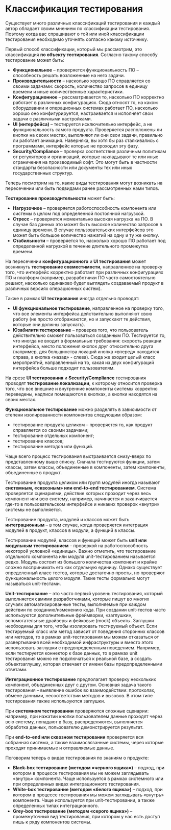 # Классификация тестирования

Существует много различных классификаций тестирования и каждый автор обладает своим мнением по классификации
тестирования. Поэтому когда вас спрашивают о той или иной классификации тестирования необходимо уточнять согласно какому
источнику.

Первый способ классификации, который мы рассмотрим, это классификация **по
объекту тестирования**. Согласно такому способу тестирование может быть:

+ **Функциональное** – проверяется функциональность ПО – способность решать
  возложенные на него задачи.
+ **Производительности** – насколько хорошо ПО справляется со своими задачами:
  скорость, количество запросов в единицу времени и иные количественные
  характеристики.
+ **Конфигурационное** – рассматривается то, насколько ПО корректно работает в
  различных конфигурациях. Сюда относят то, на каком оборудовании и
  операционных системах работает ПО, насколько хорошо оно конфигурируется,
  настраивается и исполняет свои задачи с различными настройками.
+ **UI (интерфейса)** – тестируется исключительно интерфейс, а не функциональность
  самого продукта. Проверяется расположены ли кнопки на своих местах, выполняют
  ли они свои задачи, правильно ли работает анимация. Наверняка, вы хотя бы раз
  сталкивались с программами, интерфейс которых не проходил эту фазу.
+ **Security/Compliance** – проверка соответствия различным политикам от регуляторов
  и организаций, которые накладывают те или иные ограничения на производимый
  софт. Это могут быть в частности стандарты безопасности или документы тех или
  иных государственных структур.

Теперь посмотрим на то, какие виды тестирования могут возникать на пересечении
или быть подвидами ранее рассмотренных нами типов.

**Тестирование производительности** может быть:

+ **Нагрузочное** – проверяется работоспособность компонента или системы в целом
  под определенной постоянной нагрузкой.
+ **Стресс** – проверяется моментально высокая нагрузка на ПО. В случае баз данных
  это может быть высокое количество запросов в единицу времени. В случае
  пользовательских интерфейсов это может быть большое количество нажатий на
  одну и ту же кнопку.
+ **Стабильности** – проверяется то, насколько хорошо ПО работает под определенной
  нагрузкой в течение длительного промежутка времени.

На пересечении **конфигурационного** и **UI тестирования** может возникнуть
**тестирование совместимости**, направленное на проверку того, что интерфейс корректно
работает при различных конфигурациях ПО и платформ (например, разработчики ПО часто
самостоятельно решают, насколько одинаково будет выглядеть создаваемый продукт в
различных версиях операционных систем).

Также в рамках **UI тестирования** иногда отдельно проводят:

+ **UI функциональное тестирование**, направленное на проверку того, что все
  элементы интерфейса действительно выполняют свою работу (не просто
  отображаются, но и запускают те действия, которые они должны запускать).
+ **Юзабилити тестирование** – проверка того, что пользователь действительно сможет
  пользоваться созданным ПО. Тестируется то, что иногда не входит в формальные
  требования: скорость реакции интерфейса, место положения кнопок друг
  относительно друга (например, для большинства локаций кнопка «вперед»
  находится справа, а кнопка «назад» - слева). Сюда же входит целый класс
  мероприятий, направленный на то, какая из двух конфигураций интерфейса больше
  подходит пользователям.

На срезе **UI тестирования** и **Security/Compliance** тестирования проводят
**тестирование локализации**, к которому относится проверка того, что все внешние и
внутренние компоненты системы корректно переведены, надписи помещаются в кнопках,
а кнопки находятся на своих местах.

**Функциональное тестирование** можно разделять в зависимости от степени
изолированности компонентов следующим образом:

+ тестирование продукта целиком – проверяется то, как продукт справляется со
  своими задачами;
+ тестирование отдельных компонент;
+ тестирование классов;
+ тестирование методов или функций.

Чаще всего процесс тестирования выстраивается снизу-вверх по представленному
выше списку. Сначала тестируются функции, затем классы, затем классы, объединенные в
компоненты, затем компоненты, объединенные в продукт.

Тестирование продукта целиком или групп модулей иногда называют **системным,
«сквозным» или end-to-end тестированием**. Система проверяется сценариями, действие
которых проходит через весь компонент или всю систему, например, начинается и
заканчивается где-то в пользовательском интерфейсе и никаких проверок «внутри»
системы не выполняется.

Тестирование продукта, модулей и классов может быть **интеграционным** – в том
случае, когда проверяется интеграция модулей в продукт, классов в модули, а функций в
классы.

Тестирование модулей, классов и функций может быть **unit или модульным
тестированием** – проверкой на работоспособность некоторой условной «единицы». Важно
отметить, что тестирование отдельного компонента или модуля unit-тестированием
называется редко. Модуль состоит из большого количества компонент и крайне сложно
воспринимать его как отдельную единицу. Однако существует определенный класс тестов,
которые достаточно просты, но проверяют функциональность целого модуля. Такие тесты
формально могут называться unit-тестами.

**Unit-тестирование** – это часто первый уровень тестирования, который выполняется
самими разработчиками, которые пишут во многих случаях автоматизированные тесты,
выполняемые при каждом действии по созданию/изменению кода. При создании unit-тестов
часто используются дополнительные фреймворки, «заглушки», вспомогательные драйверы
и фейковые (mock) объекты. Заглушки необходимы для того, чтобы изолировать
тестируемый объект. Если тестируемый класс или метод зависит от поведения сторонних
классов или методов, то в рамках unit-тестирования мы можем отказаться от развертывания
всей необходимой инфраструктуры и вместо этого использовать заглушки с
предопределенным поведением. Например, если тестируется коннектор к базе данных, то в
рамках unit тестирования можно не подключаться к реальной базе, а создать объектзаглушку, которая отвечает от имени
базы предопределенными ответами.

**Интеграционное тестирование** предполагает проверку нескольких компонент,
объединенных друг с другом. Основная задача такого тестирования – выявление ошибок во
взаимодействии: протоколах, обмене данными, несоответствии методов и вызовов. В этом
типе тестирования также используются заглушки.

При **системном тестировании** проверяются сложные сценарии: например, при
нажатии кнопки пользователем данные проходят через всю систему, попадают в базу,
распределяются, выполняется обработка данных, пользователю демонстрируется результат.

При **end-to-end или сквозном тестировании** проверяется вся собранная система, а
также взаимосвязанные системы, через которые проходят принимаемые и отправляемые
данные.

Поговорим теперь о видах тестирования по знаниям о продукте:

+ **Black-box тестирование (методом «черного ящика»)** – подход, при котором в
  процессе тестирования мы не можем заглядывать «внутрь» компонента. Чаще используется
  в рамках системного или при определенных видах интеграционного тестирования.
+ **White-box тестирование (методом «белого ящика»)** – подход, при котором в
  процессе тестирования мы можем заглядывать «внутрь» компонента. Чаще используется
  при unit-тестировании, а также определенных типах интеграционного.
+ **Grey-box тестирование (методом «серого ящика»)** – промежуточный вид
  тестирования, при котором у нас есть доступ лишь к ряду компонентов системы.
